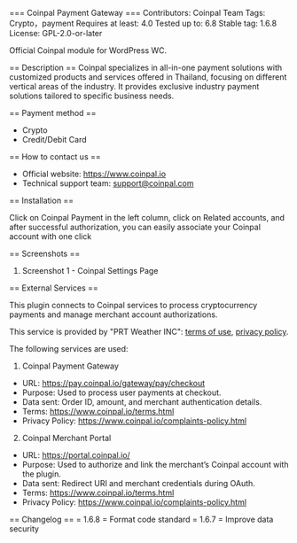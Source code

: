=== Coinpal Payment Gateway ===
Contributors: Coinpal Team
Tags: Crypto，payment
Requires at least: 4.0
Tested up to: 6.8
Stable tag: 1.6.8
License: GPL-2.0-or-later

Official Coinpal module for WordPress WC.

== Description ==
Coinpal specializes in all-in-one payment solutions with customized products and services offered in Thailand, focusing on different vertical areas of the industry. It provides exclusive industry payment solutions tailored to specific business needs.

== Payment method ==
* Crypto
* Credit/Debit Card

== How to contact us ==
* Official website: <https://www.coinpal.io>
* Technical support team: <support@coinpal.com>

== Installation ==

Click on Coinpal Payment in the left column, click on Related accounts, and after successful authorization, you can easily associate your Coinpal account with one click

== Screenshots ==

1. Screenshot 1 - Coinpal Settings Page

== External Services ==

This plugin connects to Coinpal services to process cryptocurrency payments and manage merchant account authorizations.

This service is provided by "PRT Weather INC": [terms of use](https://www.coinpal.io/terms.html), [privacy policy](https://www.coinpal.io/complaints-policy.html).

The following services are used:

1. Coinpal Payment Gateway
- URL: https://pay.coinpal.io/gateway/pay/checkout
- Purpose: Used to process user payments at checkout.
- Data sent: Order ID, amount, and merchant authentication details.
- Terms: https://www.coinpal.io/terms.html
- Privacy Policy: https://www.coinpal.io/complaints-policy.html

2. Coinpal Merchant Portal
- URL: https://portal.coinpal.io/
- Purpose: Used to authorize and link the merchant’s Coinpal account with the plugin.
- Data sent: Redirect URI and merchant credentials during OAuth.
- Terms: https://www.coinpal.io/terms.html
- Privacy Policy: https://www.coinpal.io/complaints-policy.html

== Changelog ==
= 1.6.8 =
Format code standard
= 1.6.7 =
Improve data security

